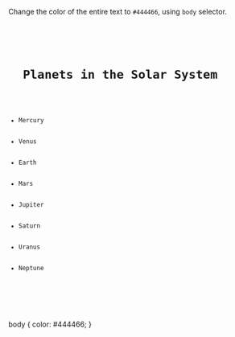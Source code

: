 Change the color of the entire text to `#444466`, using `body` selector. 

<codeblock language="css" type="exercise" testMode="fixedInput">
<code>
<panel language="html">
<h1>
  Planets in the Solar System
</h1>
<ul>
  <li>Mercury</li>
  <li>Venus</li>
  <li>Earth</li>
  <li>Mars</li>
  <li>Jupiter</li>
  <li>Saturn</li>
  <li>Uranus</li>
  <li>Neptune</li>
</ul>
</panel>
<panel language="css">

</panel>
</code>

<solution>
body {
  color: #444466;
}
</solution>
</codeblock>